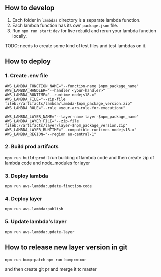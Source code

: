 ## How to develop

1. Each folder in `lambdas` directory is a separate lambda function.
2. Each lambda function has its own `package.json` file.
3. Run `npm run start:dev` for live rebuild and rerun your lambda function locally.

TODO: needs to create some kind of test files and test lambdas on it.

## How to deploy

### 1. Create .env file
```
AWS_LAMBDA_FUNCTION_NAME="--function-name $npm_package_name"
AWS_LAMBDA_HANDLER="--handler <your-handler>"
AWS_LAMBDA_RUNTIME="--runtime nodejs18.x"
AWS_LAMBDA_FILE="--zip-file fileb://artifacts/lambda/lambda-$npm_package_version.zip"
AWS_LAMBDA_ROLE="--role <your-arn-role-for-execution>"

AWS_LAMBDA_LAYER_NAME="--layer-name layer-$npm_package_name"
AWS_LAMBDA_LAYER_FILE="--zip-file fileb://artifacts/layer/layer-$npm_package_version.zip"
AWS_LAMBDA_LAYER_RUNTIME="--compatible-runtimes nodejs18.x"
AWS_LAMBDA_REGION="--region eu-central-1"
```

### 2. Build prod artifacts
```npm run build:prod```
it run building of lambda code and then create zip of lambda code and node_modules for layer

### 3. Deploy lambda
```npm run aws-lambda:update-finction-code```

### 4. Deploy layer
```npm run aws-lambda:publish```

### 5. Update lambda's layer
```npm run aws-lambda:update-layer```

## How to release new layer version in git
```npm run bump:patch```
```npm run bump:minor```

and then create git pr and merge it to master
